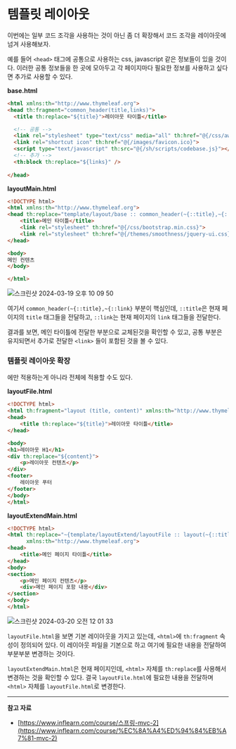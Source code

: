 # 템플릿 레이아웃

이번에는 일부 코드 조각을 사용하는 것이 아닌 좀 더 확장해서 코드 조각을 레이아웃에 넘겨 사용해보자.

예를 들어 `<head>` 태그에 공통으로 사용하는 css, javascript 같은 정보들이 있을 것이다. 이러한 공통 정보들을 한 곳에 모아두고 각 페이지마다 필요한 정보를 사용하고 싶다면 추가로 사용할 수 있다.

**base.html**

```html
<html xmlns:th="http://www.thymeleaf.org">
<head th:fragment="common_header(title,links)">
  <title th:replace="${title}">레이아웃 타이틀</title>

  <!-- 공통 -->
  <link rel="stylesheet" type="text/css" media="all" th:href="@{/css/awesomeapp.css}">
  <link rel="shortcut icon" th:href="@{/images/favicon.ico}">
  <script type="text/javascript" th:src="@{/sh/scripts/codebase.js}"></script>
  <!-- 추가 -->
  <th:block th:replace="${links}" />
  
</head>
```

**layoutMain.html**

```html
<!DOCTYPE html>
<html xmlns:th="http://www.thymeleaf.org">
<head th:replace="template/layout/base :: common_header(~{::title},~{::link})">
    <title>메인 타이틀</title>
    <link rel="stylesheet" th:href="@{/css/bootstrap.min.css}">
    <link rel="stylesheet" th:href="@{/themes/smoothness/jquery-ui.css}">
</head>

<body>
메인 컨텐츠
</body>

</html>
```

![스크린샷 2024-03-19 오후 10 09 50](https://github.com/Heo-y-y/development-blog/assets/112863029/97ab9e5a-c647-492a-8fe9-508f0382683e)

여기서 `common_header(~{::title},~{::link}` 부분이 핵심인데, `::title`은 현재 페이지의 `title` 태그들을 전달하고, `::link`는 현재 페이지의 `link` 태그들을 전달한다.

결과를 보면, 메인 타이틀에 전달한 부분으로 교체된것을 확인할 수 있고, 공통 부분은 유지되면서 추가로 전달한 `<link>` 들이 포함된 것을 볼 수 있다.

### 템플릿 레이아웃 확장

<head>에만 적용하는게 아니라 <html> 전체에 적용할 수도 있다.

**layoutFile.html**

```html
<!DOCTYPE html>
<html th:fragment="layout (title, content)" xmlns:th="http://www.thymeleaf.org">
<head>
    <title th:replace="${title}">레이아웃 타이틀</title>
</head>

<body>
<h1>레이아웃 H1</h1>
<div th:replace="${content}">
    <p>레이아웃 컨텐츠</p>
</div>
<footer>
    레이아웃 푸터
</footer>
</body>
</html>
```

**layoutExtendMain.html**

```html
<!DOCTYPE html>
<html th:replace="~{template/layoutExtend/layoutFile :: layout(~{::title}, ~{::section})}"
      xmlns:th="http://www.thymeleaf.org">
<head>
    <title>메인 페이지 타이틀</title>
</head>
<body>
<section>
    <p>메인 페이지 컨텐츠</p>
    <div>메인 페이지 포함 내용</div>
</section>
</body>
</html>
```

![스크린샷 2024-03-20 오전 12 01 33](https://github.com/Heo-y-y/development-blog/assets/112863029/31213468-5269-4740-b10b-ee67d569219e)

`layoutFile.html`을 보면 기본 레이아웃을 가지고 있는데, `<html>`에 `th:fragment` 속성이 정의되어 있다. 이 레이아웃 파일을 기본으로 하고 여기에 필요한 내용을 전달하여 부분부분 변경하는 것이다.

`layoutExtendMain.html`은 현재 페이지인데, `<html>` 자체를 `th:replace`를 사용해서 변경하는 것을 확인할 수 있다. 결국 `layoutFile.html`에 필요한 내용을 전달하며 `<html>` 자체를 `layoutFile.html`로 변경한다.

---

**참고 자료**

- [https://www.inflearn.com/course/스프링-mvc-2](https://www.inflearn.com/course/%EC%8A%A4%ED%94%84%EB%A7%81-mvc-2)
